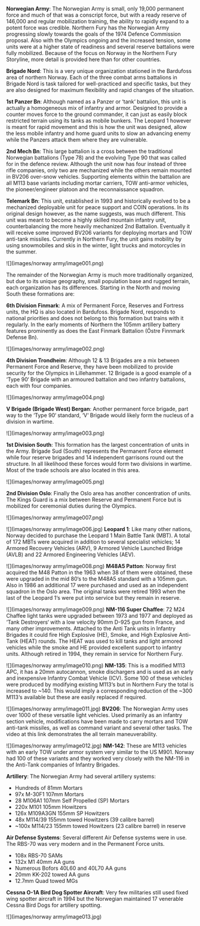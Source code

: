 **Norwegian Army**: The Norwegian Army is small, only 19,000 permanent force and much of that was a conscript force, but with a ready reserve of 146,000 and regular mobilization training, the ability to rapidly expand to a potent force was credible. Northern Fury has the Norwegian Army progressing slowly towards the goals of the 1974 Defence Commission proposal. Also with the Olympics ongoing and the increased tension, some units were at a higher state of readiness and several reserve battalions were fully mobilized. Because of the focus on Norway in the Northern Fury Storyline, more detail is provided here than for other countries.

**Brigade Nord**: This is a very unique organization stationed in the Bardufoss area of northern Norway. Each of the three combat arms battalions in Brigade Nord is task tailored for well-practiced and specific tasks, but they are also designed for maximum flexibility and rapid changes of the situation.

**1st Panzer Bn**: Although named as a Panzer or ‘tank‘ battalion, this unit is actually a homogeneous mix of infantry and armor. Designed to provide a counter moves force to the ground commander, it can just as easily block restricted terrain using its tanks as mobile bunkers. The Leopard 1 however is meant for rapid movement and this is how the unit was designed, allow the less mobile infantry and home guard units to slow an advancing enemy while the Panzers attack them where they are vulnerable.

**2nd Mech Bn**: This large battalion is a cross between the traditional Norwegian battalions (Type 78) and the evolving Type 90 that was called for in the defence review. Although the unit now has four instead of three rifle companies, only two are mechanized while the others remain mounted in BV206 over-snow vehicles. Supporting elements within the battalion are all M113 base variants including mortar carriers, TOW anti-armor vehicles, the pioneer/engineer platoon and the reconnaissance squadron.

**Telemark Bn**: This unit, established in 1993 and historically evolved to be a mechanized deployable unit for peace support and COIN operations. In its original design however, as the name suggests, was much different. This unit was meant to become a highly skilled mountain infantry unit, counterbalancing the more heavily mechanized 2nd Battalion. Eventually it will receive some improved BV206 variants for deploying mortars and TOW anti-tank missiles. Currently in Northern Fury, the unit gains mobility by using snowmobiles and skis in the winter, light trucks and motorcycles in the summer.

![](images/norway army/image001.png)

The remainder of the Norwegian Army is much more traditionally organized, but due to its unique geography, small population base and rugged terrain, each organization has its differences. Starting in the North and moving South these formations are:

**6th Division Finmark**: A mix of Permanent Force, Reserves and Fortress units, the HQ is also located in Bardufoss. Brigade Nord, responds to national priorities and does not belong to this formation but trains with it regularly. In the early moments of Northern the 105mm artillery battery features prominently as does the East Finmark Battalion (Östre Finnmark Defense Bn).

![](images/norway army/image002.png)

**4th Division Trondheim**: Although 12 & 13 Brigades are a mix between Permanent Force and Reserve, they have been mobilized to provide security for the Olympics in Lillehammer. 12 Brigade is a good example of a ‘Type 90‘ Brigade with an armoured battalion and two infantry battalions, each with four companies.

![](images/norway army/image004.png)

**V Brigade (Brigade West) Bergan**: Another permanent force brigade, part way to the ‘Type 90‘ standard, ‘V‘ Brigade would likely form the nucleus of a division in wartime.

![](images/norway army/image003.png)

**1st Division South**: This formation has the largest concentration of units in the Army. Brigade Sud (South) represents the Permanent Force element while four reserve brigades and 14 independent garrisons round out the structure. In all likelihood these forces would form two divisions in wartime. Most of the trade schools are also located in this area.

![](images/norway army/image005.png)

**2nd Division Oslo**: Finally the Oslo area has another concentration of units. The Kings Guard is a mix between Reserve and Permanent Force but is mobilized for ceremonial duties during the Olympics.

![](images/norway army/image007.png)

![](images/norway army/image006.jpg) **Leopard 1**: Like many other nations, Norway decided to purchase the Leopard 1 Main Battle Tank (MBT). A total of 172 MBTs were acquired in addition to several specialist vehicles; 14 Armored Recovery Vehicles (ARV), 9 Armored Vehicle Launched Bridge (AVLB) and 22 Armored Engineering Vehicles (AEV).

![](images/norway army/image008.png) **M48A5 Patton**: Norway first acquired the M48 Patton in the 1963 when 38 of them were obtained, these were upgraded in the mid 80‘s to the M48A5 standard with a 105mm gun. Also in 1986 an additional 17 were purchased and used as an independent squadron in the Oslo area. The original tanks were retired 1993 when the last of the Leopard 1‘s were put into service but they remain in reserve.

![](images/norway army/image009.png) **NM-116 Super Chaffee**: 72 M24 Chaffee light tanks were upgraded between 1973 and 1977 and deployed as ‘Tank Destroyers‘ with a low velocity 90mm D-925 gun from France, and many other improvements. Attached to the Anti Tank units in Infantry Brigades it could fire High Explosive (HE), Smoke, and High Explosive Anti-Tank (HEAT) rounds. The HEAT was used to kill tanks and light armored vehicles while the smoke and HE provided excellent support to infantry units. Although retired in 1994, they remain in service for Northern Fury.

![](images/norway army/image010.png) **NM-135**: This is a modified M113 APC, it has a 20mm autocannon, smoke dischargers and is used as an early and inexpensive Infantry Combat Vehicle (ICV). Some 100 of these vehicles were produced by modifying existing M113‘s but in Northern Fury the total is increased to ~140. This would imply a corresponding reduction of the ~300 M113‘s available but these are easily replaced if required.

![](images/norway army/image011.jpg) **BV206**: The Norwegian Army uses over 1000 of these versatile light vehicles. Used primarily as an infantry section vehicle, modifications have been made to carry mortars and TOW anti-tank missiles, as well as command variant and several other tasks. The video at this link demonstrates the all terrain maneuverability.

![](images/norway army/image012.jpg) **NM-142**: These are M113 vehicles with an early TOW under armor system very similar to the US M901. Norway had 100 of these variants and they worked very closely with the NM-116 in the Anti-Tank companies of Infantry Brigades.

**Artillery**: The Norwegian Army had several artillery systems:

- Hundreds of 81mm Mortars
- 97x M-30F1 107mm Mortars
- 28 M106A1 107mm Self Propelled (SP) Mortars
- 220x M101 105mm Howitzers
- 126x M109A3GN 155mm SP Howitzers
- 48x M114/39 155mm towed Howitzers (39 calibre barrel)
- ~100x M114/23 155mm towed Howitzers (23 calibre barrel) in reserve

**Air Defense Systems**: Several different Air Defense systems were in use. The RBS-70 was very modern and in the Permanent Force units.

- 108x RBS-70 SAMs
- 132x M1 40mm AA guns
- Numerous Bofors 40L60 and 40L70 AA guns
- 20mm KK-202 towed AA guns
- 12.7mm Quad towed MGs

**Cessna O-1A Bird Dog Spotter Aircraft**: Very few militaries still used fixed wing spotter aircraft in 1994 but the Norwegian maintained 17 venerable Cessna Bird Dogs for artillery spotting.

![](images/norway army/image013.jpg)
